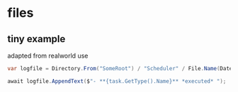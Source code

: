 # files

## tiny example
adapted from realworld use
```csharp
var logfile = Directory.From("SomeRoot") / "Scheduler" / File.Name(DateTime.Today.ToShortDateString(), "md");

await logfile.AppendText($"- **{task.GetType().Name}** *executed* ");
```
